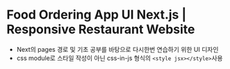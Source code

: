# Food Ordering App UI Next.js | Responsive Restaurant Website

- Next의 pages 경로 및 기초 공부를 바탕으로 다시한번 연습하기 위한 UI 디자인
- css module로 스타일 작성이 아닌 css-in-js 형식의 `<style jsx></style>`사용
